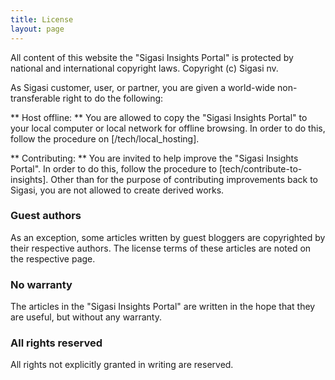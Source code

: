 ```yaml
---
title: License
layout: page 
---
```


All content of this website the "Sigasi Insights Portal" is protected by national and international copyright laws.
Copyright (c) Sigasi nv. 

As Sigasi customer, user, or partner, you are given a world-wide non-transferable right to do the following:

** Host offline: ** You are allowed to copy the "Sigasi Insights Portal" to your local computer or local network for offline browsing. In order to do this, follow the procedure on [/tech/local_hosting]. 

** Contributing: ** You are invited to help improve the "Sigasi Insights Portal". In order to do this, follow the 
procedure to [tech/contribute-to-insights]. Other than for the purpose of contributing improvements back to Sigasi, you are not allowed to create derived works.

### Guest authors

As an exception, some articles written by guest bloggers are copyrighted by their respective authors. 
The license terms of these articles are noted on the respective page.

### No warranty

The articles in the "Sigasi Insights Portal" are written in the hope that they are useful, but without any warranty.

### All rights reserved

All rights not explicitly granted in writing are reserved.
